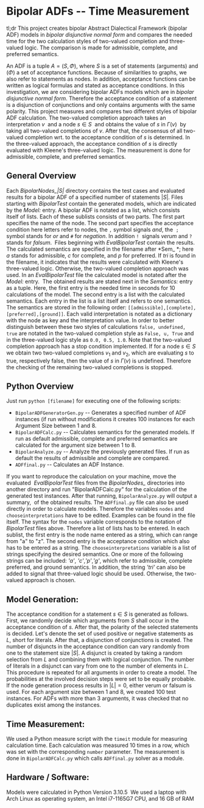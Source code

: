 # Bipolar ADFs -- Time Measurement
tl;dr This project creates bipolar Abstract Dialectical Framework (bipolar ADF) models in *bipolar disjunctive normal form* and compares the needed time for the two calculation styles of two-valued completion and three-valued logic. The comparison is made for admissible, complete, and preferred semantics.

An ADF is a tuple $A=(S,\Phi)$, where $S$ is a set of statements (arguments) and ($\Phi$) a set of acceptance functions. Because of similarities to graphs, we also refer to statements as nodes. In addition, acceptance functions can be written as logical formulas and stated as acceptance conditions. In this investigation, we are considering bipolar ADFs models which are in *bipolar disjunctive normal form*. Therefore the acceptance condition of a statement is a disjunction of conjunctions and only contains arguments with the same polarity. 
This project measures and compares two different styles of bipolar ADF calculation. The two-valued completion approach takes an interpretation $v$  and a node $s \in S$  and obtains the value of $s$ in $\Gamma(v)$  by taking all two-valued completions of $v$. After that, the consensus of all two-valued completion wrt. to the acceptance condition of $s$ is determined. In the three-valued approach, the acceptance condition of $s$ is directly evaluated with Kleene's three-valued logic. The measurement is done for admissible, complete, and preferred semantics.

## General Overview
Each *BipolarNodes_|S|* directory contains the test cases and evaluated results for a bipolar ADF of a specified number of statements $|S|$. Files starting with *BipolarTest* contain the generated models, which are indicated by the *Model:* entry. A bipolar ADF is notated as a list, which consists itself of lists. Each of these sublists consists of two parts. The first part specifies the name of the node. The second part specifies the acceptance condition here letters refer to nodes, the `,` symbol signals *and*, the  `;` symbol stands for *or* and `#` for *negation*. In addition `!`  signals *verum* and `?` stands for *falsum*.  Files beginning with *EvalBipolarTest* contain the results. The calculated semantics are specified in the filename after *Sem_ *; here *a* stands for admissible, *c* for complete, and *p* for preferred. If *tri* is found in the filename, it indicates that the results were calculated with Kleene's three-valued logic. Otherwise, the two-valued completion approach was used. In an *EvalBipolarTest* file the calculated model is notated after the  *Model:* entry.  The obtained results are stated next in the *Semantics:* entry as a tuple. Here, the first entry is the needed time in seconds for 10 calculations of the model. The second entry is a list with the calculated semantics. Each entry in the list is a list itself and refers to one semantics. The semantics are stored in the following order: `[[admissible],[complete],[preferred],[ground]]`. Each valid interpretation is notated as a dictionary with the node as key and the interpretation value. In order to better distinguish between these two styles of calculations `false, undefined, true` are notated in the two-valued completion style as `False, u, True` and in the three-valued logic style as `0.0, 0.5, 1.0`.
Note that the two-valued completion approach has a stop condition implemented. If for a node $s \in S$  we obtain two two-valued completions $v_1$ and $v_2$, which are evaluating $s$ to true, respectively false, then the value of $s$ in $\Gamma(v)$ is undefined. Therefore the checking of the remaining two-valued completions is stopped. 
 
## Python Overview
Just run `python [filename]` for executing one of the following scripts:

- `BipolarADFGeneratorGen.py` -- Generates a specified number of ADF instances (if run without modifications it creates 100 instances for each Argument Size between $1$ and $8$.
- `BipolarADFCalc.py` -- Calculates semantics for the generated models. If run as default admissible, complete and preferred semantics are calculated for the argument size between $1$ to $8$.
- `BipolarAnalyze.py` -- Analyze the previously generated files. If run as default the results of admissible and complete are compared.
- `ADFfinal.py` -- Calculates an ADF Instance. 

If you want to reproduce the calculation on your machine, move the evaluated  *EvalBipolarTest* files from the *BipolarNodes_* directories into another directory and run "BipolarADFCalc.py" for the calculation of the generated test instances. After that running, `BipolarAnalyze.py` will output a summary,  of the obtained results.
The `ADFfinal.py` file can also be used directly in order to calculate models. Therefore the variables `nodes` and `chooseinterpretations` have to be edited. Examples can be found in the file itself. The syntax for the `nodes` variable corresponds to the notation of *BipolarTest* files above. Therefore a list of lists has to be entered. In each sublist, the first entry is the node name entered as a string, which can range from "a" to "z". The second entry is the acceptance condition which also has to be entered as a string. The `chooseinterpretations` variable is a list of strings specifying the desired semantics. One or more of the following strings can be included: *'a'*, *'c'*,*'p'*,*'g'*, which refer to admissible, complete preferred, and ground semantics. In addition, the string *'tri'* can also be added to signal that three-valued logic should be used. Otherwise, the two-valued approach is chosen. 

## Model Generation: 
The acceptance condition for a statement $s \in S$ is generated as follows. First, we randomly decide which arguments from $S$ shall occur in the acceptance condition of $s$. After that, the polarity of the selected statements is decided. Let's denote the set of used positive or negative statements as $L$, short for literals. After that, a disjunction of conjunctions is created. The number of disjuncts in the acceptance condition can vary randomly from one to the statement size $|S|$. A disjunct is created by taking a random selection from $L$ and combining them with logical conjunction. The number of literals in a disjunct can vary from one to the number of elements in $L$. This procedure is repeated for all arguments in order to create a model. The probabilities at the involved decision steps were set to be equally probable. If the node generation process results in $|L| = 0$, either verum or falsum is used. For each argument size between $1$ and $8$, we created 100 test instances. For ADFs with more than $3$ arguments, it was checked that no duplicates exist among the instances.

## Time Measurement:
We used a Python measure script with the `timeit` module for measuring calculation time. Each calculation was measured 10 times in a row, which was set with the corresponding `number` parameter. The measurement is done in `BipolarADFCalc.py` which calls `ADFfinal.py` solver as a module.

## Hardware / Software:  
Models were calculated in Python Version 3.10.5  We used a laptop with Arch Linux as operating system, an Intel i7-1165G7 CPU, and 16 GB of RAM

